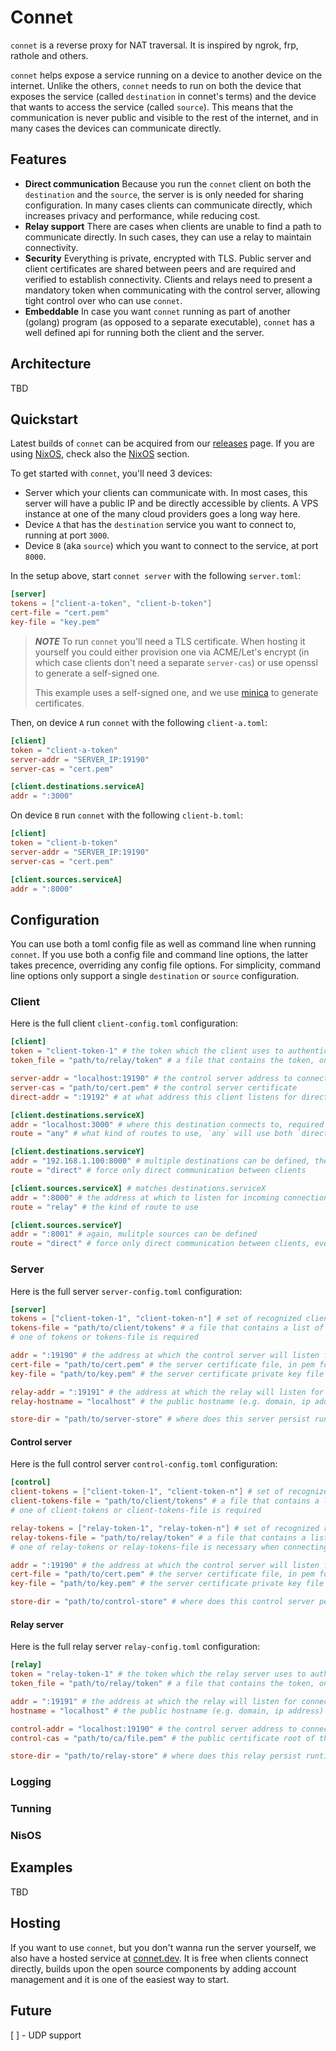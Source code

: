 # Connet

`connet` is a reverse proxy for NAT traversal. It is inspired by ngrok, frp, rathole and others.

`connet` helps expose a service running on a device to another device on the internet. Unlike the others, 
`connet` needs to run on both the device that exposes the service (called `destination` in connet's terms)
and the device that wants to access the service (called `source`). This means that the communication is
never public and visible to the rest of the internet, and in many cases the devices can communicate directly.

## Features

 - **Direct communication** Because you run the `connet` client on both the `destination` and the `source`, the server is
is only needed for sharing configuration. In many cases clients can communicate directly, which increases privacy and 
performance, while reducing cost.
 - **Relay support** There are cases when clients are unable to find a path to communicate directly. In such cases, they
can use a relay to maintain connectivity. 
 - **Security** Everything is private, encrypted with TLS. Public server and client certificates are shared between peers
and are required and verified to establish connectivity. Clients and relays need to present a mandatory token when communicating
with the control server, allowing tight control over who can use `connet`.
 - **Embeddable** In case you want `connet` running as part of another (golang) program (as opposed to a separate executable), 
`connet` has a well defined api for running both the client and the server.

## Architecture

TBD

## Quickstart

Latest builds of `connet` can be acquired from our [releases](https://github.com/connet-dev/connet/releases) page. 
If you are using [NixOS](https://nixos.org), check also the [NixOS](#NixOS) section.

To get started with `connet`, you'll need 3 devices:

 - Server which your clients can communicate with. In most cases, this server will have a public IP and be directly 
accessible by clients. A VPS instance at one of the many cloud providers goes a long way here.
 - Device `A` that has the `destination` service you want to connect to, running at port `3000`.
 - Device `B` (aka `source`) which you want to connect to the service, at port `8000`. 

In the setup above, start `connet server` with the following `server.toml`:
```toml
[server]
tokens = ["client-a-token", "client-b-token"]
cert-file = "cert.pem"
key-file = "key.pem"
```

> **_NOTE_** To run `connet` you'll need a TLS certificate. When hosting it yourself you could either provision one
> via ACME/Let's encrypt (in which case clients don't need a separate `server-cas`) or use openssl to generate a self-signed one.
> 
> This example uses a self-signed one, and we use [minica](https://github.com/jsha/minica) to generate certificates.

Then, on device `A` run `connet` with the following `client-a.toml`:
```toml
[client]
token = "client-a-token"
server-addr = "SERVER_IP:19190"
server-cas = "cert.pem"

[client.destinations.serviceA]
addr = ":3000"
```

On device `B` run `connet` with the following `client-b.toml`:
```toml
[client]
token = "client-b-token"
server-addr = "SERVER_IP:19190"
server-cas = "cert.pem"

[client.sources.serviceA]
addr = ":8000"
```

## Configuration

You can use both a toml config file as well as command line when running `connet`. If you use both a config file and 
command line options, the latter takes precence, overriding any config file options. For simplicity, command line options 
only support a single `destination` or `source` configuration. 

### Client

Here is the full client `client-config.toml` configuration:
```toml
[client]
token = "client-token-1" # the token which the client uses to authenticate against the control server
token_file = "path/to/relay/token" # a file that contains the token, one of token or token_file is required

server-addr = "localhost:19190" # the control server address to connect to
server-cas = "path/to/cert.pem" # the control server certificate
direct-addr = ":19192" # at what address this client listens for direct connections

[client.destinations.serviceX]
addr = "localhost:3000" # where this destination connects to, required
route = "any" # what kind of routes to use, `any` will use both `direct` and `relay`

[client.destinations.serviceY]
addr = "192.168.1.100:8000" # multiple destinations can be defined, they are matched by name at the server
route = "direct" # force only direct communication between clients

[client.sources.serviceX] # matches destinations.serviceX
addr = ":8000" # the address at which to listen for incoming connections to be forwarded
route = "relay" # the kind of route to use

[client.sources.serviceY]
addr = ":8001" # again, mulitple sources can be defined
route = "direct" # force only direct communication between clients, even if other end allows any
```

### Server

Here is the full server `server-config.toml` configuration:
```toml
[server]
tokens = ["client-token-1", "client-token-n"] # set of recognized client tokens
tokens-file = "path/to/client/tokens" # a file that contains a list of client tokens
# one of tokens or tokens-file is required

addr = ":19190" # the address at which the control server will listen for connections, default to :19190
cert-file = "path/to/cert.pem" # the server certificate file, in pem format
key-file = "path/to/key.pem" # the server certificate private key file

relay-addr = ":19191" # the address at which the relay will listen for connectsion, defaults to :19191
relay-hostname = "localhost" # the public hostname (e.g. domain, ip address) which will be advertised to clients, defaults to localhost

store-dir = "path/to/server-store" # where does this server persist runtime information, defaults to a /tmp subdirectory
```

#### Control server

Here is the full control server `control-config.toml` configuration:
```toml
[control]
client-tokens = ["client-token-1", "client-token-n"] # set of recognized client tokens
client-tokens-file = "path/to/client/tokens" # a file that contains a list of client tokens
# one of client-tokens or client-tokens-file is required

relay-tokens = ["relay-token-1", "relay-token-n"] # set of recognized relay tokens
relay-tokens-file = "path/to/relay/token" # a file that contains a list of relay tokens
# one of relay-tokens or relay-tokens-file is necessary when connecting relays

addr = ":19190" # the address at which the control server will listen for connections, default to :19190
cert-file = "path/to/cert.pem" # the server certificate file, in pem format
key-file = "path/to/key.pem" # the server certificate private key file

store-dir = "path/to/control-store" # where does this control server persist runtime information, defaults to a /tmp subdirectory
```

#### Relay server

Here is the full relay server `relay-config.toml` configuration:
```toml
[relay]
token = "relay-token-1" # the token which the relay server uses to authenticate against the control server
token_file = "path/to/relay/token" # a file that contains the token, one of token or token_file is required

addr = ":19191" # the address at which the relay will listen for connectsion, defaults to :19191
hostname = "localhost" # the public hostname (e.g. domain, ip address) which will be advertised to clients, defaults to localhost

control-addr = "localhost:19190" # the control server address to connect to, defaults to localhost:19191
control-cas = "path/to/ca/file.pem" # the public certificate root of the control server, no default, required when using self-signed certs

store-dir = "path/to/relay-store" # where does this relay persist runtime information, defaults to a /tmp subdirectory
```

### Logging

### Tunning

### NisOS

## Examples

TBD

## Hosting

If you want to use `connet`, but you don't wanna run the server yourself, we also have a hosted service 
at [connet.dev](https://connet.dev). It is free when clients connect directly, builds upon the open source components 
by adding account management and it is one of the easiest way to start. 

## Future

 [ ] - UDP support
